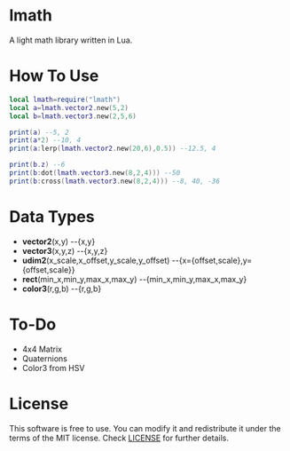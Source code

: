 # lmath
A light math library written in Lua.

# How To Use
```lua
local lmath=require("lmath")
local a=lmath.vector2.new(5,2)
local b=lmath.vector3.new(2,5,6)

print(a) --5, 2
print(a*2) --10, 4
print(a:lerp(lmath.vector2.new(20,6),0.5)) --12.5, 4

print(b.z) --6
print(b:dot(lmath.vector3.new(8,2,4))) --50
print(b:cross(lmath.vector3.new(8,2,4))) --8, 40, -36
```

# Data Types

- **vector2**(x,y) --{x,y}
- **vector3**(x,y,z) --{x,y,z}
- **udim2**(x_scale,x_offset,y_scale,y_offset) --{x={offset,scale},y={offset,scale}}
- **rect**(min_x,min_y,max_x,max_y) --{min_x,min_y,max_x,max_y}
- **color3**(r,g,b) --{r,g,b}

# To-Do

- 4x4 Matrix
- Quaternions
- Color3 from HSV

# License
This software is free to use. You can modify it and redistribute it under the terms of the 
MIT license. Check [LICENSE](LICENSE) for further details.
